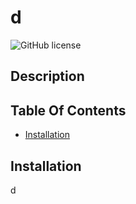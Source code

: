 # d

![GitHub license](https://img.shields.io/badge/license-Apache-blue.svg)

## Description

## Table Of Contents

- [Installation](#installation)

## Installation

d

#
